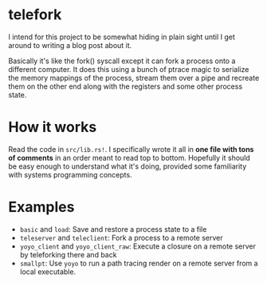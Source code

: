 # telefork

I intend for this project to be somewhat hiding in plain sight until I get
around to writing a blog post about it.

Basically it's like the fork() syscall except it can fork a process onto a
different computer. It does this using a bunch of ptrace magic to serialize
the memory mappings of the process, stream them over a pipe and recreate them
on the other end along with the registers and some other process state.

# How it works

Read the code in `src/lib.rs!`. I specifically wrote it all in **one file with
tons of comments** in an order meant to read top to bottom. Hopefully it should
be easy enough to understand what it's doing, provided some familiarity with
systems programming concepts.

# Examples

- `basic` and `load`: Save and restore a process state to a file
- `teleserver` and `teleclient`: Fork a process to a remote server
- `yoyo_client` and `yoyo_client_raw`: Execute a closure on a remote server by teleforking there and back
- `smallpt`: Use `yoyo` to run a path tracing render on a remote server from a local executable.
